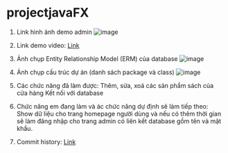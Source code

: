 # projectjavaFX
1. Link hình ảnh demo admin
![image](https://user-images.githubusercontent.com/96755372/173486958-9a621a04-240b-4f01-beea-984b978e92f6.png)


2. Link demo video: [Link](https://drive.google.com/drive/folders/1Dz-w4dL8KnyewavBQWE_ESg1E78X5Wsx)


3. Ảnh chụp Entity Relationship Model (ERM) của database
![image](https://user-images.githubusercontent.com/96755372/173487466-ed548a53-d415-4dfe-ac11-6fa8bbdf3ab8.png)

4. Ảnh chụp cấu trúc dự án (danh sách package và class)
![image](https://user-images.githubusercontent.com/96755372/173487721-31387c8b-a3aa-4328-a0bd-cffbe745d469.png)

5. Các chức năng đã làm được:
Thêm, sửa, xoá các sản phẩm sách của cửa hàng
Kết nối với database

 6. Chức năng em đang làm và ác chức năng dự định sẽ làm tiếp theo:
 Show dữ liệu cho trang homepage người dùng và nếu có thêm thời gian sẽ làm đăng nhập cho trang admin có liên kết database gồm tên và mật khẩu.
 
 7. Commit history: [Link](https://github.com/linhanna/projectjavaFX/commits/main/README.md)
